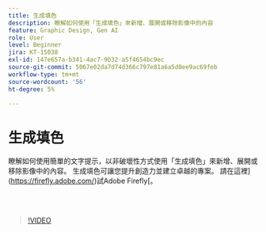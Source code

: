 ```yaml
---
title: 生成填色
description: 瞭解如何使用「生成填色」來新增、展開或移除影像中的內容
feature: Graphic Design, Gen AI
role: User
level: Beginner
jira: KT-15038
exl-id: 147e657a-b341-4ac7-9b32-a5f4654bc9ec
source-git-commit: 5067e02da7d74d366c797e81a6a5d0ee9ac69feb
workflow-type: tm+mt
source-wordcount: '56'
ht-degree: 5%

---
```


# 生成填色

瞭解如何使用簡單的文字提示，以非破壞性方式使用「生成填色」來新增、展開或移除影像中的內容。 生成填色可讓您提升創造力並建立卓越的專案。 請在這裡](https://firefly.adobe.com/)試Adobe Firefly[。

<br> 

>[!VIDEO](https://video.tv.adobe.com/v/3427609?quality=12&learn=on&hidetitle=true)
